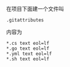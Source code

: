 在项目下面建一个文件叫
```
.gitattributes
```
内容为
```
*.cs text eol=lf
*.go text eol=lf
*.yml text eol=lf
*.sh text eol=lf
```